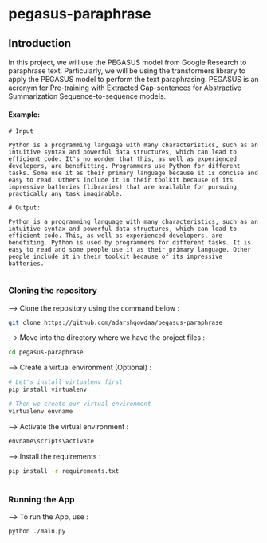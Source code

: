 # pegasus-paraphrase

## Introduction

In this project, we will use the PEGASUS model from Google Research to paraphrase text. Particularly, we will be using the transformers library to apply the PEGASUS model to perform the text paraphrasing. PEGASUS is an acronym for Pre-training with Extracted Gap-sentences for Abstractive Summarization Sequence-to-sequence models.

#### Example:

```
# Input

Python is a programming language with many characteristics, such as an intuitive syntax and powerful data structures, which can lead to efficient code. It's no wonder that this, as well as experienced developers, are benefitting. Programmers use Python for different tasks. Some use it as their primary language because it is concise and easy to read. Others include it in their toolkit because of its impressive batteries (libraries) that are available for pursuing practically any task imaginable.

# Output:

Python is a programming language with many characteristics, such as an intuitive syntax and powerful data structures, which can lead to efficient code. This, as well as experienced developers, are benefiting. Python is used by programmers for different tasks. It is easy to read and some people use it as their primary language. Other people include it in their toolkit because of its impressive batteries.


```

### Cloning the repository

--> Clone the repository using the command below :

```bash
git clone https://github.com/adarshgowdaa/pegasus-paraphrase

```

--> Move into the directory where we have the project files :

```bash
cd pegasus-paraphrase

```

--> Create a virtual environment (Optional) :

```bash
# Let's install virtualenv first
pip install virtualenv

# Then we create our virtual environment
virtualenv envname

```

--> Activate the virtual environment :

```bash
envname\scripts\activate

```

--> Install the requirements :

```bash
pip install -r requirements.txt

```

#

### Running the App

--> To run the App, use :

```bash
python ./main.py

```
